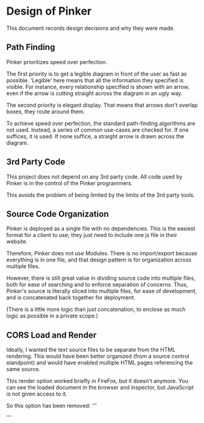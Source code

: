 # Design of Pinker

This document records design decisions and why they were made.

## Path Finding

Pinker prioritizes speed over perfection. 

The first priority is to get a legible diagram in front of the user as fast as possible. 'Legible' here means that all the information they specified is visible. For instance, every relationship specified is shown with an arrow, even if the arrow is cutting straight across the diagram in an ugly way.

The second priority is elegant display. That means that arrows don't overlap boxes, they route around them.

To achieve speed over perfection, the standard path-finding algorithms are not used. Instead, a series of common use-cases are checked for. If one suffices, it is used. If none suffice, a straight arrow is drawn across the diagram.

## 3rd Party Code

This project does not depend on any 3rd party code. All code used by Pinker is in the control of the Pinker programmers.

This avoids the problem of being limited by the limits of the 3rd party tools.

## Source Code Organization

Pinker is deployed as a single file with no dependencies. This is the easiest format for a client to use; they just need to include one js file in their website.

Therefore, Pinker does not use Modules. There is no import/export because everything is in one file, and that design pattern is for organization across multiple files.

However, there is still great value in dividing source code into multiple files, both for ease of searching and to enforce separation of concerns. Thus, Pinker's source is literally sliced into multiple files, for ease of development, and is concatenated back together for deployment. 

(There is a little more logic than just concatenation, to enclose as much logic as possible in a private scope.)

## CORS Load and Render

Ideally, I wanted the text source files to be separate from the HTML rendering. This would have been better organized (from a source control standpoint) and would have enabled multiple HTML pages referencing the same source.

This render option worked briefly in FireFox, but it doesn't anymore. You can see the loaded document in the browser and inspector, but JavaScript is not given access to it.

So this option has been removed:
'''
<html>
	<head>
		<script src='Pinker.js'></script>
	</head>
	<body>
		<object id='Source01' type="text/plain" data="Diagram01.txt" class="pinker"></object>
	</body>
</html>
<script type='text/javascript'>
	pinker.render();
</script>
'''